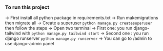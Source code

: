 ### To run this project

-> First install all python package in requirements.txt
-> Run makemigrations then migrate all
-> Create a superuser ``` python manage.py createsuperuser ``` then follow the steps
-> Open two terminal
    -> First one: you run django-tailwind with ``` python manage.py tailwind start ```
    -> Second one : you run django runserver ``` python manage.py runserver ```
-> You can go to /admin to use django-admin panel